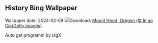 ## History Bing Wallpaper
Wallpaper date: 2024-02-09
![](https://www.bing.com/th?id=OHR.MtHoodOregon_EN-US8773825867_UHD.jpg&w=1000)Download: [Mount Hood, Oregon (© Inigo Cia/Getty Images)](https://www.bing.com/th?id=OHR.MtHoodOregon_EN-US8773825867_UHD.jpg)

Auto get programm by LtgX

